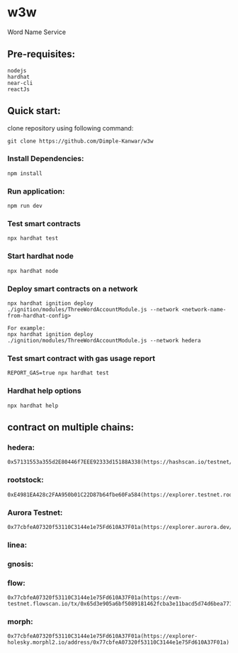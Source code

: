 # w3w
Word Name Service

## Pre-requisites:

    nodejs
    hardhat
    near-cli
    reactJs


## Quick start:

clone repository using following command:

    git clone https://github.com/Dimple-Kanwar/w3w

### Install Dependencies:

    npm install

### Run application:

    npm run dev

### Test smart contracts

    npx hardhat test

### Start hardhat node

    npx hardhat node

### Deploy smart contracts on a network

    npx hardhat ignition deploy ./ignition/modules/ThreeWordAccountModule.js --network <network-name-from-hardhat-config>

    For example:
    npx hardhat ignition deploy ./ignition/modules/ThreeWordAccountModule.js --network hedera

### Test smart contract with gas usage report

    REPORT_GAS=true npx hardhat test

### Hardhat help options

    npx hardhat help


## contract on multiple chains:

### hedera: 

    0x57131553a355d2E80446f7EEE92333d15188A338(https://hashscan.io/testnet/contract/0.0.4886628)

### rootstock: 

    0xE4981EA428c2FAA950b01C22D87b64fbe60Fa584(https://explorer.testnet.rootstock.io/address/0xe4981ea428c2faa950b01c22d87b64fbe60fa584)

### Aurora Testnet:

    0x77cbfeA07320f53110C3144e1e75Fd610A37F01a(https://explorer.aurora.dev/address/0x77cbfeA07320f53110C3144e1e75Fd610A37F01a)
    
### linea:

    

### gnosis:


### flow: 

    0x77cbfeA07320f53110C3144e1e75Fd610A37F01a(https://evm-testnet.flowscan.io/tx/0x65d3e905a6bf5089181462fcba3e11bacd5d74d6bea7710332020eea1b3ddb14)

### morph:

    0x77cbfeA07320f53110C3144e1e75Fd610A37F01a(https://explorer-holesky.morphl2.io/address/0x77cbfeA07320f53110C3144e1e75Fd610A37F01a)